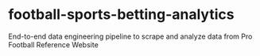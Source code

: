 # football-sports-betting-analytics
End-to-end data engineering pipeline to scrape and analyze data from Pro Football Reference Website
